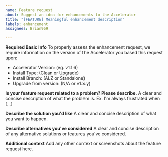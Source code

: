 ```yaml
---
name: Feature request
about: Suggest an idea for enhancements to the Accelerator
title: "[FEATURE] Meaningful enhancement description"
labels: enhancement
assignees: Brian969

---
```


**Required Basic Info**
To properly assess the enhancement request, we require information on the version of the Accelerator you based this request upon:
- Accelerator Version:  (eg. v1.1.6)
- Install Type: (Clean or Upgrade)
- Install Branch: (ALZ or Standalone)
- Upgrade from version: (N/A or v1.x.y)

**Is your feature request related to a problem? Please describe.**
A clear and concise description of what the problem is. Ex. I'm always frustrated when [...]

**Describe the solution you'd like**
A clear and concise description of what you want to happen.

**Describe alternatives you've considered**
A clear and concise description of any alternative solutions or features you've considered.

**Additional context**
Add any other context or screenshots about the feature request here.
